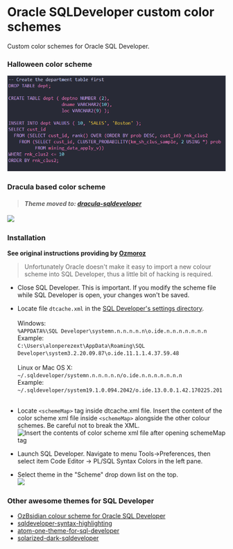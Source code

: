 # Oracle SQLDeveloper custom color schemes
Custom color schemes for Oracle SQL Developer.

### <a name="halloween"></a>Halloween color scheme ###
![](screenshots/halloween_select.png)
  
### <a name="dracula"></a>Dracula based color scheme ###
> #### _Theme moved to: [dracula-sqldeveloper](https://github.com/apercova/dracula-sqldeveloper)_ ####

![](https://raw.githubusercontent.com/apercova/dracula-sqldeveloper/master/images/dracula_syntax.png)

### <a name="install"></a>Installation  ###
__See original instructions providing by [Ozmoroz](https://github.com/ozmoroz/ozbsidian-sqldeveloper/blob/master/README.md)__
> Unfortunately Oracle doesn't make it easy to import a new colour scheme into SQL Developer, thus a little bit of hacking is required.  
- Close SQL Developer. This is important. If you modify the scheme file while SQL Developer is open, your changes won't be saved.

- Locate file `dtcache.xml` in the [SQL Developer's settings directory](https://docs.oracle.com/en/database/oracle/sql-developer/19.1/rptig/installing-sql-developer.html#GUID-16F0A7C3-6EC1-4176-9B15-FE4AA8D70D5F).  
&nbsp;  
Windows:  
```%APPDATA%\SQL Developer\systemn.n.n.n.n.n\o.ide.n.n.n.n.n.n.n```  
Example:  
```C:\Users\alonperezext\AppData\Roaming\SQL Developer\system3.2.20.09.87\o.ide.11.1.1.4.37.59.48```  
&nbsp;  
Linux or Mac OS X:  
```~/.sqldeveloper/systemn.n.n.n.n.n/o.ide.n.n.n.n.n.n.n```  
Example:  
```~/.sqldeveloper/system19.1.0.094.2042/o.ide.13.0.0.1.42.170225.201```  
&nbsp;  

- Locate `<schemeMap>` tag inside dtcache.xml file. Insert the content of the color scheme xml file inside `<schemeMap>` alongside the other colour schemes. Be careful not to break the XML.  
![Insert the contents of color scheme xml file after opening schemeMap tag](screenshots/theme_insert_here.png)

- Launch SQL Developer. Navigate to menu Tools->Preferences, then select item Code Editor -> PL/SQL Syntax Colors in the left pane.

- Select theme in the "Scheme" drop down list on the top.  
![](screenshots/schema_select.png)

### <a name="others"></a>Other awesome themes for SQL Developer ###  
- [OzBsidian colour scheme for Oracle SQL Developer](https://github.com/ozmoroz/ozbsidian-sqldeveloper/blob/master/README.md)
- [sqldeveloper-syntax-highlighting](https://github.com/Gillisdc/sqldeveloper-syntax-highlighting)
- [atom-one-theme-for-sql-developer](https://github.com/sonnyksimon/atom-one-theme-for-sql-developer)
- [solarized-dark-sqldeveloper](https://github.com/mpicker0/solarized-dark-sqldeveloper)

